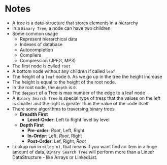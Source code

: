 # Notes

- A tree is a data-structure that stores elements in a hierarchy
- In a `Binary Tree`, a node can have two children
- Some common usage
  - Represent hierarchical data
  - Indexes of database
  - Autocompletion
  - Compilers
  - Compression (JPEG, MP3)
- The first node is called `root`
- A bottom node without any children if called `leaf`
- The height of a `leaf` node `0`. As we go up in the tree the height increase
- The height is equal to the height of the root node.
- In the root node, the `depth` is `0`.
- The `deepest` of a Tree is max number of the edge to a leaf node
- A `Binary Search Tree` is special type of tress that the values on the left is smaller and the right is greater than the value of the node itself
- There some algorithms to traversing binary trees
  - **Breadth First**
    - **Level-Order**: Left to Right level by level
  - **Depth First**
    - **Pre-order**: _Root_, Left, Right
    - **In-Order**: Left, _Root_, Right
    - **Post-Order**: Lef, Right, _Root_
- Lookup run in `o(log n)`, that means if you want find an item in a huge amount of data, `Binary Search Tree` will perform more than a Linear DataStructure - like Arrays or LinkedList.
